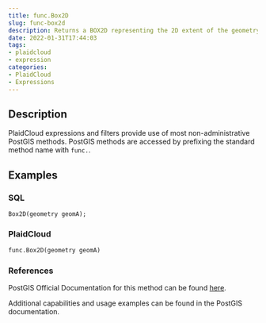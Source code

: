 ```yaml
---
title: func.Box2D
slug: func-box2d
description: Returns a BOX2D representing the 2D extent of the geometry
date: 2022-01-31T17:44:03
tags:
- plaidcloud
- expression
categories:
- PlaidCloud
- Expressions
---
```



## Description


PlaidCloud expressions and filters provide use of most non-administrative PostGIS methods. PostGIS methods are accessed by prefixing the standard method name with `func.`.



## Examples


### SQL



```
Box2D(geometry geomA);
```


### PlaidCloud



```python
func.Box2D(geometry geomA)
```


### References


PostGIS Official Documentation for this method can be found [here](https://postgis.net/docs/manual-3.1/Box2D.html).



Additional capabilities and usage examples can be found in the PostGIS documentation.

